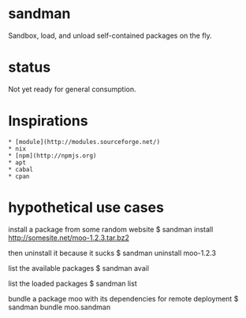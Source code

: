 sandman
=======

Sandbox, load, and unload self-contained packages on the fly.

status
======

Not yet ready for general consumption.

Inspirations
============
    * [module](http://modules.sourceforge.net/)
    * nix
    * [npm](http://npmjs.org)
    * apt
    * cabal
    * cpan

hypothetical use cases
======================

install a package from some random website
    $ sandman install http://somesite.net/moo-1.2.3.tar.bz2
    
then uninstall it because it sucks
    $ sandman uninstall moo-1.2.3
    
list the available packages
    $ sandman avail
    
list the loaded packages
    $ sandman list
    
bundle a package moo with its dependencies for remote deployment
    $ sandman bundle moo.sandman
